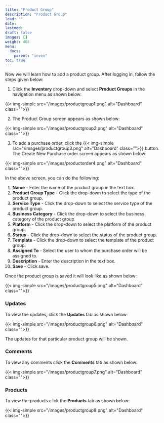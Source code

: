 ```yaml
---
title: "Product Group"
description: "Product Group"
lead: ""
date:
lastmod:
draft: false
images: []
weight: 408
menu:
  docs:
    parent: "inven"
toc: true
---
```


Now we will learn how to add a product group. After logging in, follow the steps given below:

1.	Click the **Inventory** drop-down and select **Product Groups** in the navigation menu as shown below:

 {{< img-simple src="/images/productgroup1.png"  alt="Dashboard" class="">}}

2.	The Product Group screen appears as shown below:

 {{< img-simple src="/images/productgroup2.png"  alt="Dashboard" class="">}}

3.	To add a purchase order, click the  {{< img-simple src="/images/productgroup3.png"  alt="Dashboard" class="">}} button. The Create New Purchase order screen appears as shown below:

{{< img-simple src="/images/productorder4.png"  alt="Dashboard" class="">}}

In the above screen, you can do the following:
1. **Name** - Enter the name of the product group in the text box.
2. **Product Group Type** - Click the drop-down to select the type of the product group.
3. **Service Type** - Click the drop-down to select the service type of the product group.
4. **Business Category** - Click the drop-down to select the business category of the product group.
5. **Platform** - Click the drop-down to select the platform of the product group.
6. **Status** - Click the drop-down to select the status of the product group.
7. **Template** - Click the drop-down to select the template of the product group.
8. **Assigned To** - Select the user to whom the purchase order will be assigned to.
9. **Description** - Enter the description in the text box.
10. **Save** - Click save.

Once the product group is saved it will look like as shown below:

{{< img-simple src="/images/productgroup5.png"  alt="Dashboard" class="">}}

### Updates

To view the updates, click the **Updates** tab as shown below:

{{< img-simple src="/images/productgroup6.png"  alt="Dashboard" class="">}}

The updates for that particular product group will be shown.

### Comments

To view any comments click the **Comments** tab as shown below:

{{< img-simple src="/images/productgroup7.png"  alt="Dashboard" class="">}}

### Products

To view the products click the **Products** tab as shown below:

{{< img-simple src="/images/productgroup8.png"  alt="Dashboard" class="">}}
